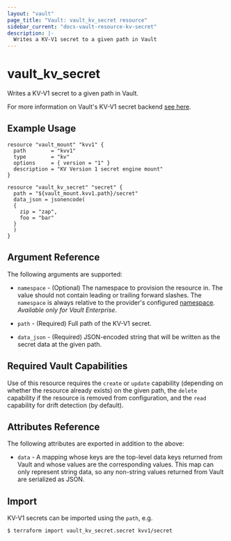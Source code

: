 ```yaml
---
layout: "vault"
page_title: "Vault: vault_kv_secret resource"
sidebar_current: "docs-vault-resource-kv-secret"
description: |-
  Writes a KV-V1 secret to a given path in Vault
---
```


# vault\_kv\_secret

Writes a KV-V1 secret to a given path in Vault.

For more information on Vault's KV-V1 secret backend
[see here](https://www.vaultproject.io/docs/secrets/kv/kv-v1).

## Example Usage

```hcl
resource "vault_mount" "kvv1" {
  path        = "kvv1"
  type        = "kv"
  options     = { version = "1" }
  description = "KV Version 1 secret engine mount"
}

resource "vault_kv_secret" "secret" {
  path = "${vault_mount.kvv1.path}/secret"
  data_json = jsonencode(
  {
    zip = "zap",
    foo = "bar"
  }
  )
}
```

## Argument Reference

The following arguments are supported:

* `namespace` - (Optional) The namespace to provision the resource in.
  The value should not contain leading or trailing forward slashes.
  The `namespace` is always relative to the provider's configured [namespace](/docs/providers/vault/index.html#namespace).
  *Available only for Vault Enterprise*.

* `path` - (Required) Full path of the KV-V1 secret.

* `data_json` - (Required) JSON-encoded string that will be
  written as the secret data at the given path.

## Required Vault Capabilities

Use of this resource requires the `create` or `update` capability
(depending on whether the resource already exists) on the given path,
the `delete` capability if the resource is removed from configuration,
and the `read` capability for drift detection (by default).

## Attributes Reference

The following attributes are exported in addition to the above:

* `data` - A mapping whose keys are the top-level data keys returned from
Vault and whose values are the corresponding values. This map can only
represent string data, so any non-string values returned from Vault are
serialized as JSON.

## Import

KV-V1 secrets can be imported using the `path`, e.g.

```
$ terraform import vault_kv_secret.secret kvv1/secret
```
